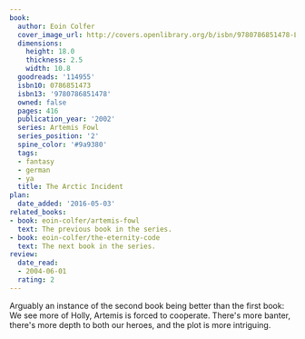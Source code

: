 ```yaml
---
book:
  author: Eoin Colfer
  cover_image_url: http://covers.openlibrary.org/b/isbn/9780786851478-L.jpg
  dimensions:
    height: 18.0
    thickness: 2.5
    width: 10.8
  goodreads: '114955'
  isbn10: 0786851473
  isbn13: '9780786851478'
  owned: false
  pages: 416
  publication_year: '2002'
  series: Artemis Fowl
  series_position: '2'
  spine_color: '#9a9380'
  tags:
  - fantasy
  - german
  - ya
  title: The Arctic Incident
plan:
  date_added: '2016-05-03'
related_books:
- book: eoin-colfer/artemis-fowl
  text: The previous book in the series.
- book: eoin-colfer/the-eternity-code
  text: The next book in the series.
review:
  date_read:
  - 2004-06-01
  rating: 2
---
```


Arguably an instance of the second book being better than the first book: We see more of Holly, Artemis is forced to
cooperate. There's more banter, there's more depth to both our heroes, and the plot is more intriguing.
